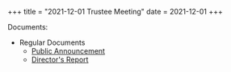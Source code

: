 +++
title = "2021-12-01 Trustee Meeting"
date = 2021-12-01
+++

Documents:

<ul>
<li>Regular Documents
<ul>
<li><a href="../../meeting_announce/20211201.docx">Public Announcement</a></li>
<li><a href="../../directors/202112.docx">Director's Report</a></li>
</ul>
</li>
</ul>
